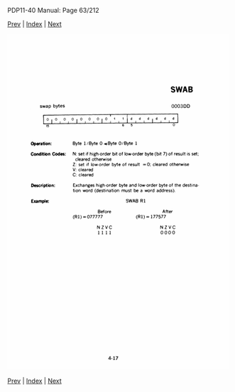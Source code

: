 PDP11-40 Manual: Page 63/212

[Prev](pdp11-40-000062.html) | [Index](index.html) | [Next](pdp11-40-000064.html)

![](pdp11-40-000063.gif)

[Prev](pdp11-40-000062.html) | [Index](index.html) | [Next](pdp11-40-000064.html)

